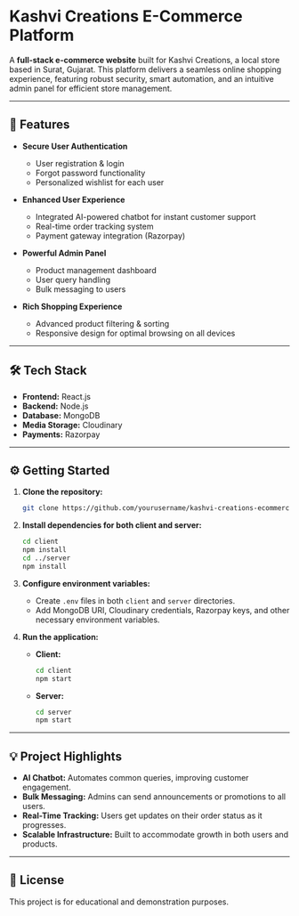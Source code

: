 # Kashvi Creations E-Commerce Platform

A **full-stack e-commerce website** built for Kashvi Creations, a local store based in Surat, Gujarat. This platform delivers a seamless online shopping experience, featuring robust security, smart automation, and an intuitive admin panel for efficient store management.

---

## 🚀 Features

- **Secure User Authentication**
  - User registration & login
  - Forgot password functionality
  - Personalized wishlist for each user

- **Enhanced User Experience**
  - Integrated AI-powered chatbot for instant customer support
  - Real-time order tracking system
  - Payment gateway integration (Razorpay)

- **Powerful Admin Panel**
  - Product management dashboard
  - User query handling
  - Bulk messaging to users

- **Rich Shopping Experience**
  - Advanced product filtering & sorting
  - Responsive design for optimal browsing on all devices

---

## 🛠️ Tech Stack

- **Frontend:** React.js
- **Backend:** Node.js
- **Database:** MongoDB
- **Media Storage:** Cloudinary
- **Payments:** Razorpay

---


## ⚙️ Getting Started

1. **Clone the repository:**
   ```bash
   git clone https://github.com/yourusername/kashvi-creations-ecommerce.git
   ```

2. **Install dependencies for both client and server:**
   ```bash
   cd client
   npm install
   cd ../server
   npm install
   ```

3. **Configure environment variables:**
   - Create `.env` files in both `client` and `server` directories.
   - Add MongoDB URI, Cloudinary credentials, Razorpay keys, and other necessary environment variables.

4. **Run the application:**
   - **Client:**
     ```bash
     cd client
     npm start
     ```
   - **Server:**
     ```bash
     cd server
     npm start
     ```

---

## 💡 Project Highlights

- **AI Chatbot:** Automates common queries, improving customer engagement.
- **Bulk Messaging:** Admins can send announcements or promotions to all users.
- **Real-Time Tracking:** Users get updates on their order status as it progresses.
- **Scalable Infrastructure:** Built to accommodate growth in both users and products.


---

## 📄 License

This project is for educational and demonstration purposes.
